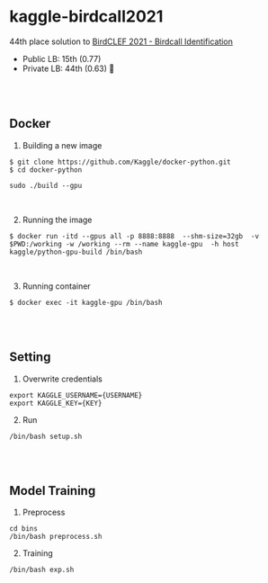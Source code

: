 # kaggle-birdcall2021

44th place solution to [BirdCLEF 2021 - Birdcall Identification](https://www.kaggle.com/c/birdclef-2021)

- Public LB: 15th (0.77)
- Private LB: 44th (0.63) 🥈

<br>
<br>

## Docker
1. Building a new image
```
$ git clone https://github.com/Kaggle/docker-python.git
$ cd docker-python

sudo ./build --gpu
```
<br>

2. Running the image
```
$ docker run -itd --gpus all -p 8888:8888  --shm-size=32gb  -v $PWD:/working -w /working --rm --name kaggle-gpu  -h host  kaggle/python-gpu-build /bin/bash
```
<br>

3. Running container
```
$ docker exec -it kaggle-gpu /bin/bash
```

<br>
<br>

## Setting
1. Overwrite credentials
```
export KAGGLE_USERNAME={USERNAME}
export KAGGLE_KEY={KEY}
```

2. Run
```
/bin/bash setup.sh
```

<br>
<br>

## Model Training
1. Preprocess
```
cd bins
/bin/bash preprocess.sh
```

2. Training
```
/bin/bash exp.sh
```

